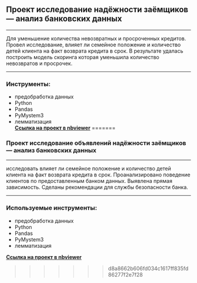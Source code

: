 ## Проект исследование  надёжности заёмщиков — анализ банковских данных 
_______________________________________________
Для уменьшение количества невозвратных и просроченных кредитов. Провел исследование, влияет ли семейное положение и количество детей клиента на факт возврата кредита в срок. В результате удалась построить модель скоринга которая уменьшила количество невозвратов и просрочек.
______________________________________
### Инструменты:
- предобработка данных
- Python
- Pandas
- PyMystem3
- лемматизация  
[**Ссылка на проект в nbviewer**](https://nbviewer.jupyter.org/github/konicaRu/i_am_data_analyst/blob/master/1_project__bank_credit_department/1_project_git_finance_bank_loan.ipynb)
=======
### Проект исследование объявлений надёжности заёмщиков — анализ банковских данных 
_______________________________________________
исследовать влияет ли семейное положение и количество детей клиента на факт возврата кредита в срок.  Проанализировано поведение клиентов по предоставленным банком данных. Выявлена прямая зависимость. Сделаны рекомендации для службы безопасности банка.
_______________________________
### Используемые инструменты:
- предобработка данных
- Python
- Pandas
- PyMystem3
- лемматизация  

[**Ссылка на проект в nbviewer**](https://nbviewer.jupyter.org/github/konicaRu/i_am_data_analyst/blob/master/1_project__bank_credit_department/1_project_git_finance_bank_loan.ipynb)
>>>>>>> d8a8662b606fd034c1617ff835fd86277f2e7f28

